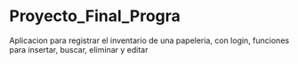 # Proyecto_Final_Progra
Aplicacion para registrar el inventario de una papeleria, con login, funciones para insertar, buscar, eliminar y editar
